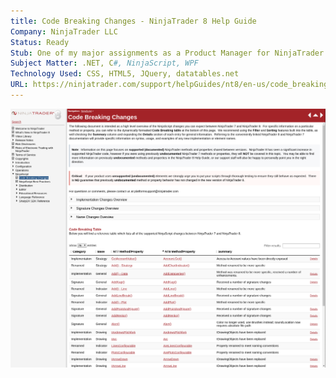 ```yaml
---
title: Code Breaking Changes - NinjaTrader 8 Help Guide
Company: NinjaTrader LLC
Status: Ready
Stub: One of my major assignments as a Product Manager for NinjaTrader was discovering and documenting many of the changes our community of 3rd party developers needed to use to convert their C# NinjaScript types from Version 7 to Version 8.
Subject Matter: .NET, C#, NinjaScript, WPF
Technology Used: CSS, HTML5, JQuery, datatables.net
URL: https://ninjatrader.com/support/helpGuides/nt8/en-us/code_breaking_changes.htm
---
```

![alt text](./img/code.png)

